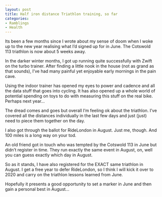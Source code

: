 ```yaml
---
layout: post
title: Half iron distance Triathlon training, so far
categories:
- Ramblings
- Health
---
```


Its been a few months since I wrote about my sense of doom when I woke up to the new year realising what I’d signed up for in June. The Cotswold 113 triathlon is now about 5 weeks away.

In the darker winter months, I got up running quite successfully with Zwift on the turbo trainer. After finding a little nook in the house (not as grand as that sounds), I’ve had many painful yet enjoyable early mornings in the pain cave.

Using the indoor trainer has opened my eyes to power and cadence and all the data stuff that goes into cycling. It has also opened up a whole world of potential spending on toys to do with measuring this stuff on the real bike. Perhaps next year...

The dread comes and goes but overall I’m feeling ok about the triathlon. I’ve covered all the distances individually in the last few days and just (just) need to piece them together on the day.

I also got through the ballot for RideLondon in August. Just me, though. And 100 miles is a long way on your tod.

An old friend got in touch who was tempted by the Cotswold 113 in June but didn’t register in time. They run exactly the same event in August, on, well you can guess exactly which day in August.

So as it stands, I have also registered for the EXACT same triathlon in August. I get a free year to defer RideLondon, so I think I will kick it over to 2020 and carry on the triathlon lessons learned from June.

Hopefully it presents a good opportunity to set a marker in June and then gain a personal best in August...
